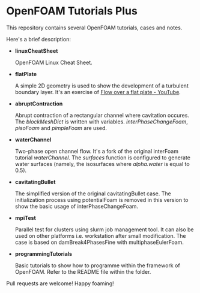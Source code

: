 # OpenFOAM Tutorials Plus
This repository contains several OpenFOAM tutorials, cases and notes.

Here's a brief description:

* **linuxCheatSheet**

  OpenFOAM Linux Cheat Sheet.

* **flatPlate**

  A simple 2D geometry is used to show the development of a turbulent boundary layer. It's an exercise of [Flow over a flat plate - YouTube](https://youtu.be/69Nna1UjICI).

* **abruptContraction**

  Abrupt contraction of a rectangular channel where cavitation occures. The *blockMeshDict* is written with variables. *interPhaseChangeFoam*, *pisoFoam* and  *pimpleFoam* are used.

* **waterChannel**

  Two-phase open channel flow. It's a fork  of the original interFoam tutorial *waterChannel*. The *surfaces* function is configured to generate water surfaces (namely, the isosurfaces where *alpha.water* is equal to 0.5). 

* **cavitatingBullet**

  The simplified version of the original cavitatingBullet case. The initialization process using potentialFoam is removed in this version to show the basic usage of interPhaseChangeFoam. 

* **mpiTest**
 
  Parallel test for clusters using slurm job management tool. It can also be used on other platforms i.e. workstation after small modification. The case is based on damBreak4PhasesFine with multiphaseEulerFoam. 

* **programmingTutorials**

  Basic tutorials to show how to programme within the framework of OpenFOAM. Refer to the README file within the folder.

Pull requests are welcome! Happy foaming!
